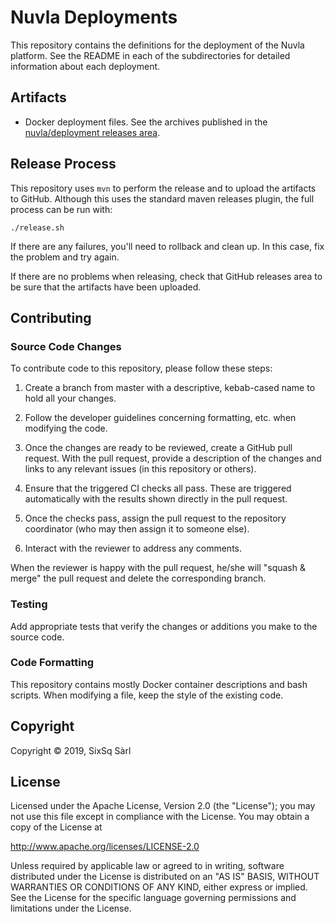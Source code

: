 # Nuvla Deployments

This repository contains the definitions for the deployment of the
Nuvla platform.  See the README in each of the subdirectories for
detailed information about each deployment.

## Artifacts

 - Docker deployment files. See the archives published in the
   [nuvla/deployment releases
   area](https://github.com/nuvla/deployment/releases).

## Release Process

This repository uses `mvn` to perform the release and to upload the
artifacts to GitHub.  Although this uses the standard maven releases
plugin, the full process can be run with:

    ./release.sh

If there are any failures, you'll need to rollback and clean up.  In
this case, fix the problem and try again.

If there are no problems when releasing, check that GitHub releases
area to be sure that the artifacts have been uploaded.

## Contributing

### Source Code Changes

To contribute code to this repository, please follow these steps:

 1. Create a branch from master with a descriptive, kebab-cased name
    to hold all your changes.

 2. Follow the developer guidelines concerning formatting, etc. when
    modifying the code.
   
 3. Once the changes are ready to be reviewed, create a GitHub pull
    request.  With the pull request, provide a description of the
    changes and links to any relevant issues (in this repository or
    others). 
   
 4. Ensure that the triggered CI checks all pass.  These are triggered
    automatically with the results shown directly in the pull request.

 5. Once the checks pass, assign the pull request to the repository
    coordinator (who may then assign it to someone else).

 6. Interact with the reviewer to address any comments.

When the reviewer is happy with the pull request, he/she will "squash
& merge" the pull request and delete the corresponding branch.

### Testing

Add appropriate tests that verify the changes or additions you make to
the source code.

### Code Formatting

This repository contains mostly Docker container descriptions and bash
scripts. When modifying a file, keep the style of the existing code.

## Copyright

Copyright &copy; 2019, SixSq Sàrl

## License

Licensed under the Apache License, Version 2.0 (the "License"); you
may not use this file except in compliance with the License.  You may
obtain a copy of the License at

http://www.apache.org/licenses/LICENSE-2.0

Unless required by applicable law or agreed to in writing, software
distributed under the License is distributed on an "AS IS" BASIS,
WITHOUT WARRANTIES OR CONDITIONS OF ANY KIND, either express or
implied.  See the License for the specific language governing
permissions and limitations under the License.

